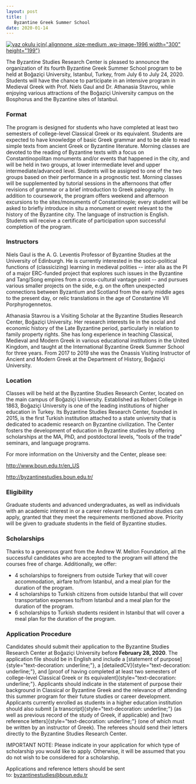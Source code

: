 ```yaml
---
layout: post
title: |
   Byzantine Greek Summer School
date: 2020-01-14
---
```


[![yaz okulu
için](http://www.aabs.org.au//wp-content/uploads/wp-content/uploads/2020/01/yaz-okulu-için-300x199.jpg){.alignnone
.size-medium .wp-image-1996 width="300"
height="199"}](http://www.aabs.org.au//wp-content/uploads/wp-content/uploads/2020/01/yaz-okulu-için.jpg)

The
Byzantine Studies Research Center is pleased to announce the
organization of its fourth Byzantine Greek Summer School program to be
held at Boğaziçi University, Istanbul, Turkey, from July 6 to July 24,
2020. Students will have the chance to participate in an intensive
program in Medieval Greek with Prof. Niels Gaul and Dr. Athanasia
Stavrou, while enjoying various attractions of the Boğaziçi University
campus on the Bosphorus and the Byzantine sites of Istanbul.


### Format


The program is designed for students who have completed at least
two semesters of college-level Classical Greek or its equivalent.
Students are expected to have knowledge of basic Greek grammar and to be
able to read simple texts from ancient Greek or Byzantine literature.
Morning classes are devoted to the reading of Byzantine texts with a
focus on Constantinopolitan monuments and/or events that happened in the
city, and will be held in two groups, at lower intermediate level and
upper intermediate/advanced level. Students will be assigned to one of
the two groups based on their performance in a prognostic test. Morning
classes will be supplemented by tutorial sessions in the afternoons that
offer revisions of grammar or a brief introduction to Greek paleography.
 In addition to coursework, the program offers weekend and afternoon
excursions to the sites/monuments of Constantinople; every student will
be asked to briefly introduce in situ a monument or event relevant to
the history of the Byzantine city. The language of instruction is
English. Students will receive a certificate of participation upon
successful completion of the program.


### Instructors


Niels Gaul is the A. G. Leventis Professor of Byzantine Studies at
the University of Edinburgh. He is currently interested in the
socio-political functions of (classicizing) learning in medieval
polities -- inter alia as the PI of a major ERC-funded project that
explores such issues in the Byzantine and Tang/Song empires from a
cross-cultural vantage point -- and pursues various smaller projects on
the side, e.g. on the often unexpected connections between Byzantium and
Scotland from the early middle ages to the present day, or relic
translations in the age of Constantine VII
Porphyrogennetos.

Athanasia Stavrou is a Visiting Scholar at
the Byzantine Studies Research Center, Boğaziçi University. Her research
interests lie in the social and economic history of the Late Byzantine
period, particularly in relation to family property rights. She has long
experience in teaching Classical, Medieval and Modern Greek in various
educational institutions in the United Kingdom, and taught at the
International Byzantine Greek Summer School for three years. From 2017
to 2019 she was the Onassis Visiting Instructor of Ancient and Modern
Greek at the Department of History, Boğaziçi University.


### Location


Classes will be held at the Byzantine Studies Research Center,
located on the main campus of Boğaziçi University. Established as Robert
College in 1863, Boğaziçi University is one of the leading institutions
of higher education in Turkey. Its Byzantine Studies Research Center,
founded in 2015, is the first Turkish institution attached to a state
university that is dedicated to academic research on Byzantine
civilization. The Center fosters the development of education in
Byzantine studies by offering scholarships at the MA, PhD, and
postdoctoral levels, "tools of the trade" seminars, and language
programs.

For more information on the University and the
Center, please
see:

<http://www.boun.edu.tr/en_US>

<http://byzantinestudies.boun.edu.tr/>


### Eligibility


Graduate students and advanced undergraduates, as well as
individuals with an academic interest in or a career relevant to
Byzantine studies can apply, granted that they meet the requirements
mentioned above. Priority will be given to graduate students in the
field of Byzantine studies.


### Scholarships


Thanks to a generous grant from the Andrew W. Mellon Foundation,
all the successful candidates who are accepted to the program will
attend the courses free of charge. Additionally, we offer:


-   4 scholarships to foreigners from outside Turkey that will cover
    accommodation, airfare to/from Istanbul, and a meal plan for the
    duration of the program.
-   4 scholarships to Turkish citizens from outside Istanbul that will
    cover transportation expenses to/from Istanbul and a meal plan for
    the duration of the program.
-   6 scholarships to Turkish students resident in Istanbul that will
    cover a meal plan for the duration of the program.




### Application Procedure


Candidates should submit their application to the Byzantine
Studies Research Center at Boğaziçi University before **February 28,
2020**. The application file should be in English and include a
[statement of purpose]{style="text-decoration: underline;"}, a [detailedCV]{style="text-decoration: underline;"}, and [proof of having completed
at least two semesters of college-level Classical Greek or its
equivalent]{style="text-decoration: underline;"}. Applicants should
indicate in the statement of purpose their background in Classical or
Byzantine Greek and the relevance of attending this summer program for
their future studies or career development. Applicants currently
enrolled as students in a higher education institution should also
submit [a transcript]{style="text-decoration: underline;"} (as well as
previous record of the study of Greek, if applicable) and [two reference
letters]{style="text-decoration: underline;"} (one of which must be
written by an instructor of Greek). The referees should send their
letters directly to the Byzantine Studies Research
Center.

IMPORTANT NOTE: Please indicate in your application
for which type of scholarship you would like to apply. Otherwise, it
will be assumed that you do not wish to be considered for a
scholarship.

Applications and reference letters should be
sent to: <byzantinestudies@boun.edu.tr>
